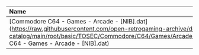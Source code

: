 |Name|Size|
|:---|---:|
|[Commodore C64 - Games - Arcade - [NIB].dat](https://raw.githubusercontent.com/open-retrogaming-archive/dat-catalog/main/root/basic/TOSEC/Commodore/C64/Games/Arcade/[NIB]/Commodore C64 - Games - Arcade - [NIB].dat)|138626|
